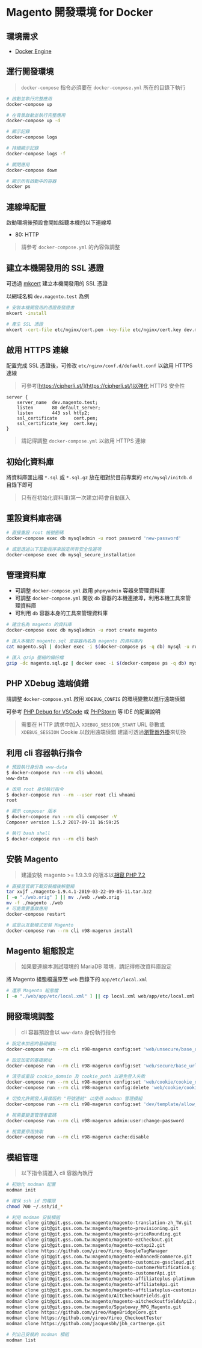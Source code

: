 ﻿# Magento 開發環境 for Docker

## 環境需求

- [Docker Engine](https://docs.docker.com/engine/installation/)

## 運行開發環境

> `docker-compose` 指令必須要在 `docker-compose.yml` 所在的目錄下執行

```sh
# 啟動並執行完整應用
docker-compose up

# 在背景啟動並執行完整應用
docker-compose up -d

# 顯示記錄
docker-compose logs

# 持續顯示記錄
docker-compose logs -f

# 關閉應用
docker-compose down

# 顯示所有啟動中的容器
docker ps
```

## 連線埠配置

啟動環境後預設會開始監聽本機的以下連線埠

- 80: HTTP

> 請參考 `docker-compose.yml` 的內容做調整

## 建立本機開發用的 SSL 憑證

可透過 [mkcert](https://github.com/FiloSottile/mkcert) 建立本機開發用的 SSL 憑證

以網域名稱 `dev.magento.test` 為例

```sh
# 安裝本機開發用的憑證簽發證書
mkcert -install

# 產生 SSL 憑證
mkcert -cert-file etc/nginx/cert.pem -key-file etc/nginx/cert.key dev.magento.test
```

## 啟用 HTTPS 連線

配置完成 SSL 憑證後，可修改 `etc/nginx/conf.d/default.conf` 以啟用 HTTPS 連線

> 可參考[https://cipherli.st/](https://cipherli.st/)以強化 HTTPS 安全性

```nginx
server {
    server_name  dev.magento.test;
    listen       80 default_server;
    listen       443 ssl http2;
    ssl_certificate      cert.pem;
    ssl_certificate_key  cert.key;
}
```

> 請記得調整 `docker-compose.yml` 以啟用 HTTPS 連線

## 初始化資料庫

將資料庫匯出檔 `*.sql` 或 `*.sql.gz` 放在相對於目前專案的 `etc/mysql/initdb.d` 目錄下即可

> 只有在初始化資料庫(第一次建立)時會自動匯入

## 重設資料庫密碼

```sh
# 直接重設 root 帳號密碼
docker-compose exec db mysqladmin -u root password 'new-password'

# 或是透過以下互動程序來設定所有安全性選項
docker-compose exec db mysql_secure_installation
```

## 管理資料庫

- 可調整 `docker-compose.yml` 啟用 `phpmyadmin` 容器來管理資料庫
- 可調整 `docker-compose.yml` 開放 `db` 容器的本機連接埠，利用本機工具來管理資料庫
- 可利用 `db` 容器本身的工具來管理資料庫

```sh
# 建立名為 magento 的資料庫
docker-compose exec db mysqladmin -u root create magento

# 匯入本機的 magento.sql 至容器內名為 magento 的資料庫內
cat magento.sql | docker exec -i $(docker-compose ps -q db) mysql -u root magento

# 匯入 gzip 壓縮的備份檔
gzip -dc magento.sql.gz | docker exec -i $(docker-compose ps -q db) mysql -u root magento
```

## PHP XDebug 遠端偵錯

請調整 `docker-compose.yml` 啟用 `XDEBUG_CONFIG` 的環境變數以進行遠端偵錯

可參考 [PHP Debug for VSCode](https://code.visualstudio.com/docs/languages/php#_debugging) 或 [PHPStorm](https://confluence.jetbrains.com/display/PhpStorm/Zero-configuration+Web+Application+Debugging+with+Xdebug+and+PhpStorm) 等 IDE 的配置說明

> 需要在 HTTP 請求中加入 `XDEBUG_SESSION_START` URL 參數或 `XDEBUG_SESSION` Cookie 以啟用遠端偵錯
> 建議可透過[瀏覽器外掛](https://chrome.google.com/webstore/detail/xdebug-helper/eadndfjplgieldjbigjakmdgkmoaaaoc)來切換

## 利用 cli 容器執行指令

```sh
# 預設執行身份為 www-data
$ docker-compose run --rm cli whoami
www-data

# 改用 root 身份執行指令
$ docker-compose run --rm --user root cli whoami
root

# 顯示 composer 版本
$ docker-compose run --rm cli composer -V
Composer version 1.5.2 2017-09-11 16:59:25

# 執行 bash shell
$ docker-compose run --rm cli bash
```

## 安裝 Magento

> 建議安裝 magento >= 1.9.3.9 的版本以[相容 PHP 7.2](https://inchoo.net/magento/magento-1-official-php-7-2-patches/)

```sh
# 直接至官網下載安裝檔後解壓縮
tar xvjf ./magento-1.9.4.1-2019-03-22-09-05-11.tar.bz2
[ -e "./web.orig" ] || mv ./web ./web.orig
mv -f ./magento ./web
# 可能需要重啟應用
docker-compose restart

# 或是以互動模式安裝 Magento
docker-compose run --rm cli n98-magerun install
```

## Magento 組態設定

> 如果要連線本測試環境的 MariaDB 環境，請記得修改資料庫設定

將 Magento 組態檔還原至 `web` 目錄下的 `app/etc/local.xml`

```sh
# 還原 Magento 組態檔
[ -e "./web/app/etc/local.xml" ] || cp local.xml web/app/etc/local.xml
```

## 開發環境調整

> cli 容器預設會以 `www-data` 身份執行指令

```sh
# 設定未加密的基礎網址
docker-compose run --rm cli n98-magerun config:set 'web/unsecure/base_url' 'http://dev.magento.test/'

# 設定加密的基礎網址
docker-compose run --rm cli n98-magerun config:set 'web/secure/base_url' 'https://dev.magento.test/'

# 清空或重設 cookie_domain 及 cookie_path 以避免登入失敗
docker-compose run --rm cli n98-magerun config:set 'web/cookie/cookie_domain' dev.magento.test
docker-compose run --rm cli n98-magerun config:delete 'web/cookie/cookie_path'

# 切換允許開發人員樣版的 "符號連結" 以使用 modman 管理模組
docker-compose run --rm cli n98-magerun config:set 'dev/template/allow_symlink' '1'

# 視需要變更管理者密碼
docker-compose run --rm cli n98-magerun admin:user:change-password

# 視需要停用快取
docker-compose run --rm cli n98-magerun cache:disable
```

## 模組管理

> 以下指令請進入 cli 容器內執行

```sh
# 初始化 modman 配置
modman init

# 確保 ssh id 的權限
chmod 700 ~/.ssh/id_*

# 利用 modman 安裝模組
modman clone git@git.gss.com.tw:magento/magento-translation-zh_TW.git
modman clone git@git.gss.com.tw:magento/magento-provisioning.git
modman clone git@git.gss.com.tw:magento/magento-priceRounding.git
modman clone git@git.gss.com.tw:magento/magento-ezCheckout.git
modman clone git@git.gss.com.tw:magento/magento-extapi2.git
modman clone https://github.com/yireo/Yireo_GoogleTagManager
modman clone git@git.gss.com.tw:magento/magento-enhancedEcommerce.git
modman clone git@git.gss.com.tw:magento/magento-customize-gsscloud.git
modman clone git@git.gss.com.tw:magento/magento-customerNotification.git
modman clone git@git.gss.com.tw:magento/magento-customerApi.git
modman clone git@git.gss.com.tw:magento/magento-affiliateplus-platinum.git
modman clone git@git.gss.com.tw:magento/magento-affiliateApi.git
modman clone git@git.gss.com.tw:magento/magento-affiliateplus-customize.git
modman clone git@git.gss.com.tw:magento/AitCheckoutFields.git
modman clone git@git.gss.com.tw:magento/magento-aitcheckoutfieldsApi2.git
modman clone git@git.gss.com.tw:magento/Spgateway_MPG_Magento.git
modman clone https://github.com/yireo/MageBridgeCore.git
modman clone https://github.com/yireo/Yireo_CheckoutTester
modman clone https://github.com/jacquesbh/jbh_cartmerge.git

# 列出己安裝的 modman 模組
modman list
```